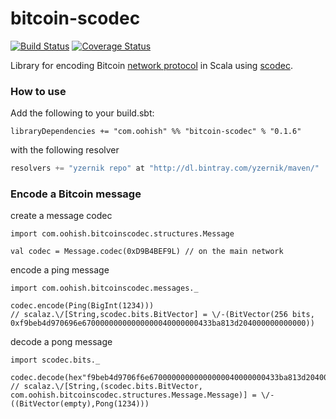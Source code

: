 bitcoin-scodec 
========
[![Build Status](https://travis-ci.org/yzernik/bitcoin-scodec.svg?branch=master)](https://travis-ci.org/yzernik/bitcoin-scodec) [![Coverage Status](https://img.shields.io/coveralls/yzernik/bitcoin-scodec.svg)](https://coveralls.io/r/yzernik/bitcoin-scodec?branch=master)


Library for encoding Bitcoin [network protocol](https://en.bitcoin.it/wiki/Protocol_Specification) in Scala using [scodec](https://github.com/scodec/scodec).


### How to use ###

Add the following to your build.sbt:


```
libraryDependencies += "com.oohish" %% "bitcoin-scodec" % "0.1.6"
```

with the following resolver


``` scala
resolvers += "yzernik repo" at "http://dl.bintray.com/yzernik/maven/"
```

### Encode a Bitcoin message ###

create a message codec

```
import com.oohish.bitcoinscodec.structures.Message

val codec = Message.codec(0xD9B4BEF9L) // on the main network
```

encode a ping message
```
import com.oohish.bitcoinscodec.messages._

codec.encode(Ping(BigInt(1234)))
// scalaz.\/[String,scodec.bits.BitVector] = \/-(BitVector(256 bits, 0xf9beb4d970696e67000000000000000040000000433ba813d204000000000000))
```

decode a pong message
```
import scodec.bits._

codec.decode(hex"f9beb4d9706f6e67000000000000000040000000433ba813d204000000000000".toBitVector)
// scalaz.\/[String,(scodec.bits.BitVector, com.oohish.bitcoinscodec.structures.Message.Message)] = \/-((BitVector(empty),Pong(1234)))
```
